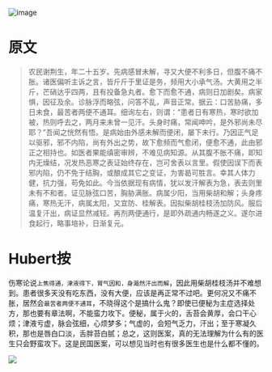 
![image](https://mmbiz.qpic.cn/mmbiz_jpg/KnkQiaUcAGWt9ib8QwaYtnEicAtq03ibUibaFc44hxeUwS03o6ZPN6JLhPaRgQNhwliaYicGyN6cCKKWS2OKClbeFrmicg/0?wx_fmt=jpeg)

# 原文
> 农民谢荆生，年二十五岁。先病感冒未解，寻又大便不利多日，但腹不痛不胀。诸医偏听主诉之言，皆斤斤于里证是务，频用大小承气汤。大黄用之半斤，芒硝达乎四两，且有投备急丸者。愈下而愈不通，病则日加剧矣。病家惧，因征及余。诊脉浮而略弦，问答不乱，声音正常。据云：口苦胁痛，多日未食，最苦者两便不通耳。细询左右，则谓：“患者日有寒热，寒时欲加被，热则呼去之，两月来未曾一见汗。头身时痛，常闻呻吟，是外邪尚未尽耶？”吾闻之恍然有悟。是病始由外感未解而便闭，屡下未行。乃因正气足以驱邪，邪不内陷，尚有外出之势，故下愈频而气愈闭，便愈不通，此由邪正之相持也。如医者果能缜密审辨，不难见病知源。从其腹不胀不痛，即知内无燥结，况发热恶寒之表证始终存在，岂可舍表以言里。假使因误下而表邪内陷，仍不免于结胸，或酿成其它之变证，为害曷可胜言。幸其人体力健，抗力强，苟免如此。今当依据现有病情，犹以发汗解表为急，表去则里未有不和者。证见脉弦口苦，胸胁满胀。病属少阳，当用柴胡和解；头身疼痛，寒热无汗，病属太阳，又宜防、桂解表。因拟柴胡桂枝汤加防风。服后温复汗出，病证显然减轻。再剂两便通行，是即外疏通内畅遂之义。遂尔进食起行，略事培补，日渐复元。

# Hubert按
伤寒论说`上焦得通，津液得下，胃气因和，身濈然汗出而解`，因此用柴胡桂枝汤并不难想到。患者很多天没有吃东西，没有大便，应该是再正常不过吧。更何况又不痛不胀，居然会`最苦者两便不通耳`，不晓得这个是搞什么鬼？即使已便秘为主症选择处方，那也要有章法啊，不能蛮力攻下。便秘，属于火的，舌苔会黄厚，会口干心烦；津液亏虚，脉会弦细，心烦梦多；气虚的，会短气乏力，汗出；至于寒凝久积，那也是唇白口淡，舌胖苔白腻；总之，这则医案，真的无法理解为什么有的医生只会野蛮攻下。这是民国医案，可以想见当时也有很多医生也是什么都不懂的。

![](https://upload-images.jianshu.io/upload_images/9738519-0aabc1e8a65f3ac5.png?imageMogr2/auto-orient/strip%7CimageView2/2/w/1240)

